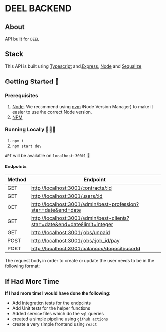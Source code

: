 # DEEL BACKEND

## About

API built for `DEEL`

## Stack

This API is built using [Typescript](https://www.typescriptlang.org/) and,[Express](https://expressjs.com/), [Node](https://nodejs.org/en/) and [Sequalize](https://sequelize.org/)

## Getting Started 🏁

### Prerequisites

1. [Node](https://nodejs.org/en/). We recommend using [nvm](https://github.com/nvm-sh/nvm) (Node Version Manager) to make it easier to use the correct Node version.
2. [NPM](https://www.npmjs.com/package/npm)

### Running Locally 🏃🏽‍♂️

1. `npm i`
2. `npm start dev`

`API` will be available on `localhost:30001` 🚀

#### Endpoints

| Method | Endpoint                                                                     |
| ------ | ---------------------------------------------------------------------------- |
| GET    | <http://localhost:3001/contracts/:id>                                        |
| GET    | <http://localhost:3001/users/:id>                                            |
| GET    | <http://localhost:3001/admin/best-profession?start=date&end=date>            |
| GET    | <http://localhost:3001/admin/best-clients?start=date&end=date&limit=integer> |
| GET    | <http://localhost:3001/jobs/unpaid>                                          |
| POST   | <http://localhost:3001/jobs/:job_id/pay>                                     |
| POST   | <http://localhost:3001/balances/deposit/:userId>                             |

The request body in order to create or update the user needs to be in the following format:

## If Had More Time

**If I had more time I would have done the following**:

- Add integration tests for the endpoints
- Add Unit tests for the helper functions
- Added service files which do the `sql` queries
- created a simple pipeline using `github actions`
- create a very simple frontend using `react`

